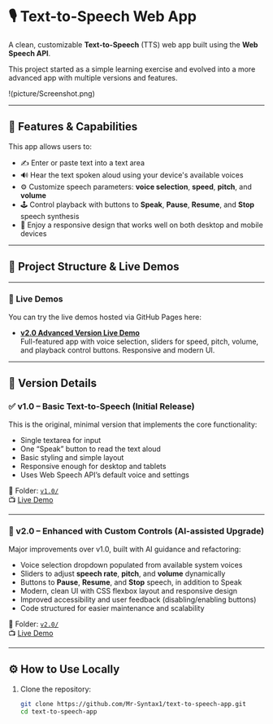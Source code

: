 # 🎙️ Text-to-Speech Web App

A clean, customizable **Text-to-Speech** (TTS) web app built using the **Web Speech API**.

This project started as a simple learning exercise and evolved into a more advanced app with multiple versions and features.

!(picture/Screenshot.png)

---

## 📌 Features & Capabilities

This app allows users to:

- ✍️ Enter or paste text into a text area  
- 🔊 Hear the text spoken aloud using your device's available voices  
- ⚙️ Customize speech parameters: **voice selection**, **speed**, **pitch**, and **volume**  
- 🕹️ Control playback with buttons to **Speak**, **Pause**, **Resume**, and **Stop** speech synthesis  
- 📱 Enjoy a responsive design that works well on both desktop and mobile devices

---

## 📁 Project Structure & Live Demos


---

### 🚀 Live Demos

You can try the live demos hosted via GitHub Pages here:

- **[v2.0 Advanced Version Live Demo](https://Mr-Syntax1.github.io/text-to-speech-app/v2.0/)**  
  Full-featured app with voice selection, sliders for speed, pitch, volume, and playback control buttons. Responsive and modern UI.

---

## 🧠 Version Details

### ✅ v1.0 – Basic Text-to-Speech (Initial Release)

This is the original, minimal version that implements the core functionality:

- Single textarea for input  
- One “Speak” button to read the text aloud  
- Basic styling and simple layout  
- Responsive enough for desktop and tablets  
- Uses Web Speech API’s default voice and settings

📂 Folder: [`v1.0/`](./v1.0)  
📺 [Live Demo](https://Mr-Syntax1.github.io/text-to-speech-app/v1.0/)

---

### 🚀 v2.0 – Enhanced with Custom Controls (AI-assisted Upgrade)

Major improvements over v1.0, built with AI guidance and refactoring:

- Voice selection dropdown populated from available system voices  
- Sliders to adjust **speech rate**, **pitch**, and **volume** dynamically  
- Buttons to **Pause**, **Resume**, and **Stop** speech, in addition to Speak  
- Modern, clean UI with CSS flexbox layout and responsive design  
- Improved accessibility and user feedback (disabling/enabling buttons)  
- Code structured for easier maintenance and scalability

📂 Folder: [`v2.0/`](./v2.0)  
📺 [Live Demo](https://Mr-Syntax1.github.io/text-to-speech-app/v2.0/)

---

## ⚙️ How to Use Locally

1. Clone the repository:
   ```bash
   git clone https://github.com/Mr-Syntax1/text-to-speech-app.git
   cd text-to-speech-app
